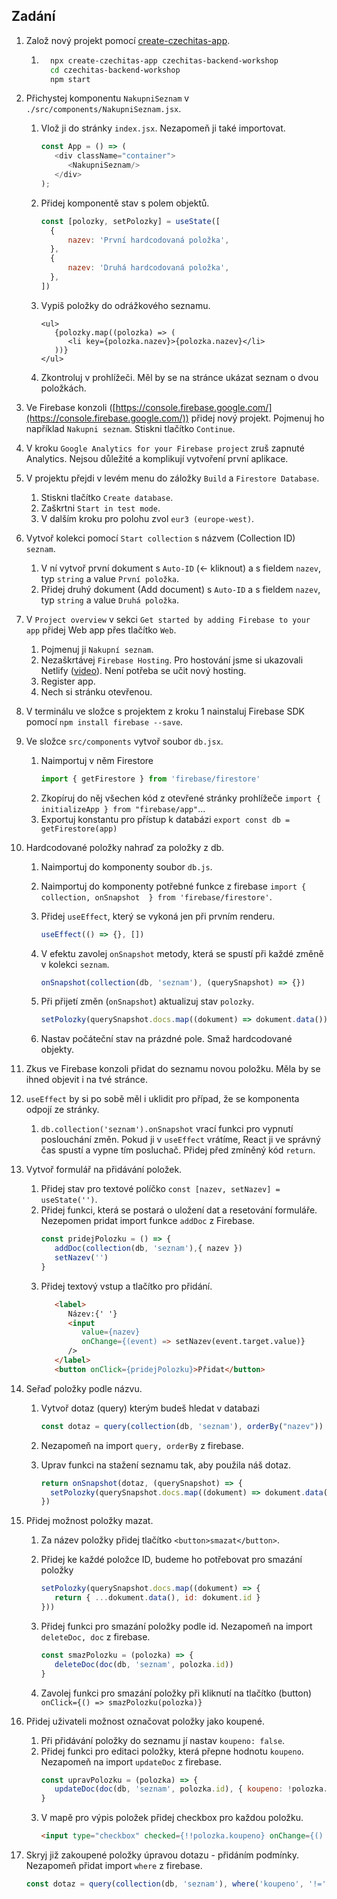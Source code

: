 ## Zadání

1. Založ nový projekt pomocí [create-czechitas-app](https://www.npmjs.com/package/create-czechitas-app).
   1. ```sh
        npx create-czechitas-app czechitas-backend-workshop
        cd czechitas-backend-workshop
        npm start
      ```

1. Přichystej komponentu `NakupniSeznam` v `./src/components/NakupniSeznam.jsx`.

   1. Vlož ji do stránky `index.jsx`. Nezapomeň ji také importovat. 
      ```js
      const App = () => (
         <div className="container">
            <NakupniSeznam/>
         </div>
      );
      ```
   3. Přidej komponentě stav s polem objektů.

      ```js
      const [polozky, setPolozky] = useState([
      	{
      		nazev: 'První hardcodovaná položka',
      	},
      	{
      		nazev: 'Druhá hardcodovaná položka',
      	},
      ])
      ```

   3. Vypiš položky do odrážkového seznamu.

      ```
      <ul>
         {polozky.map((polozka) => (
            <li key={polozka.nazev}>{polozka.nazev}</li>
         ))}
      </ul>
      ```

   4. Zkontroluj v prohlížeči. Měl by se na stránce ukázat seznam o dvou položkách.

1. Ve Firebase konzoli ([https://console.firebase.google.com/](https://console.firebase.google.com/)) přidej nový projekt. Pojmenuj ho například `Nakupni seznam`. Stiskni tlačítko `Continue`.

1. V kroku `Google Analytics for your Firebase project` zruš zapnuté Analytics. Nejsou důležité a komplikují vytvoření první aplikace.

1. V projektu přejdi v levém menu do záložky `Build` a `Firestore Database`.

   1. Stiskni tlačítko `Create database`.
   2. Zaškrtni `Start in test mode`.
   3. V dalším kroku pro polohu zvol `eur3 (europe-west)`.

1. Vytvoř kolekci pomocí `Start collection` s názvem (Collection ID) `seznam`.

   1. V ní vytvoř první dokument s `Auto-ID` (<- kliknout) a s fieldem `nazev`, typ `string` a value `První položka`.
   1. Přidej druhý dokument (Add document) s `Auto-ID` a s fieldem `nazev`, typ `string` a value `Druhá položka`.

2. V `Project overview` v sekci `Get started by adding Firebase to your app` přidej Web app přes tlačítko `Web`.

   1. Pojmenuj ji `Nakupní seznam`.
   2. Nezaškrtávej `Firebase Hosting`. Pro hostování jsme si ukazovali Netlify ([video](https://www.youtube.com/watch?v=sAcJKh6n5DA&list=PLTCx5oiCrIJ5t0LiyDOpBDTgcs-d99UwD&index=30)). Není potřeba se učit nový hosting.
   3. Register app.
   4. Nech si stránku otevřenou.

1. V terminálu ve složce s projektem z kroku 1 nainstaluj Firebase SDK pomocí `npm install firebase --save`.
1. Ve složce `src/components` vytvoř soubor `db.jsx`.

   1. Naimportuj v něm Firestore
      ```js
      import { getFirestore } from 'firebase/firestore'
      ```
   2. Zkopíruj do něj všechen kód z otevřené stránky prohlížeče  `import { initializeApp } from "firebase/app"`...
   3. Exportuj konstantu pro přístup k databázi `export const db = getFirestore(app)`

2. Hardcodované položky nahraď za položky z db.
   1. Naimportuj do komponenty soubor `db.js`.
   1. Naimportuj do komponenty potřebné funkce z firebase `import { collection, onSnapshot  } from 'firebase/firestore'`.
   2. Přidej `useEffect`, který se vykoná jen při prvním renderu.

      ```js
      useEffect(() => {}, [])
      ```

   3. V efektu zavolej `onSnapshot` metody, která se spustí při každé změně v kolekci `seznam`.

      ```js
      onSnapshot(collection(db, 'seznam'), (querySnapshot) => {})
      ```

   4. Při přijetí změn (`onSnapshot`) aktualizuj stav `polozky`.

      ```js
      setPolozky(querySnapshot.docs.map((dokument) => dokument.data()))
      ```

   5. Nastav počáteční stav na prázdné pole. Smaž hardcodované objekty.

1. Zkus ve Firebase konzoli přidat do seznamu novou položku. Měla by se ihned objevit i na tvé stránce.

1. `useEffect` by si po sobě měl i uklidit pro případ, že se komponenta odpojí ze stránky.

   1. `db.collection('seznam').onSnapshot` vrací funkci pro vypnutí poslouchání změn. Pokud ji v `useEffect` vrátíme, React ji ve správný čas spustí a vypne tím posluchač. Přidej před zmíněný kód `return`.

1. Vytvoř formulář na přidávání položek.

   1. Přidej stav pro textové políčko `const [nazev, setNazev] = useState('')`.
   2. Přidej funkci, která se postará o uložení dat a resetování formuláře. Nezepomen pridat import funkce `addDoc` z Firebase.
      ```js
      const pridejPolozku = () => {
         addDoc(collection(db, 'seznam'),{ nazev })
         setNazev('')
      }
      ```
   3. Přidej textový vstup a tlačítko pro přidání.
      ```html
         <label>
            Název:{' '}
            <input
               value={nazev}
               onChange={(event) => setNazev(event.target.value)}
            />
         </label>
         <button onClick={pridejPolozku}>Přidat</button>
      ```
1. Seřaď položky podle názvu.

   1. Vytvoř dotaz (query) kterým budeš hledat v databazi

      ```js
      const dotaz = query(collection(db, 'seznam'), orderBy("nazev"))
      ```

   2. Nezapomeň na import `query, orderBy` z firebase.
   3. Uprav funkci na stažení seznamu tak, aby použila náš dotaz.

      ```js
      return onSnapshot(dotaz, (querySnapshot) => {
        setPolozky(querySnapshot.docs.map((dokument) => dokument.data()))
      })
      ```

1. Přidej možnost položky mazat.

   1. Za název položky přidej tlačítko `<button>smazat</button>`.
   2. Přidej ke každé položce ID, budeme ho potřebovat pro smazání položky
      ```js
      setPolozky(querySnapshot.docs.map((dokument) => { 
         return { ...dokument.data(), id: dokument.id }
      }))
      ```
   3. Přidej funkci pro smazání položky podle id. Nezapomeň na import `deleteDoc, doc` z firebase.

      ```js
      const smazPolozku = (polozka) => {
         deleteDoc(doc(db, 'seznam', polozka.id))
      }
      ```
   4. Zavolej funkci pro smazání položky při kliknutí na tlačítko (button) `onClick={() => smazPolozku(polozka)}`
   
1. Přidej uživateli možnost označovat položky jako koupené.
   1. Při přidávání položky do seznamu jí nastav `koupeno: false`.
   2. Přidej funkci pro editaci položky, která přepne hodnotu `koupeno`. Nezapomeň na import `updateDoc` z firebase.
      ```js
      const upravPolozku = (polozka) => {
         updateDoc(doc(db, 'seznam', polozka.id), { koupeno: !polozka.koupeno })
      }
      ```
   3. V mapě pro výpis položek přidej checkbox pro každou položku.
      ```html
      <input type="checkbox" checked={!!polozka.koupeno} onChange={() => upravPolozku(polozka)} />
      ```
1. Skryj již zakoupené položky úpravou dotazu - přidáním podmínky. Nezapomeň přidat import `where` z firebase.
      ```js
      const dotaz = query(collection(db, 'seznam'), where('koupeno', '!=', true))
      ```
